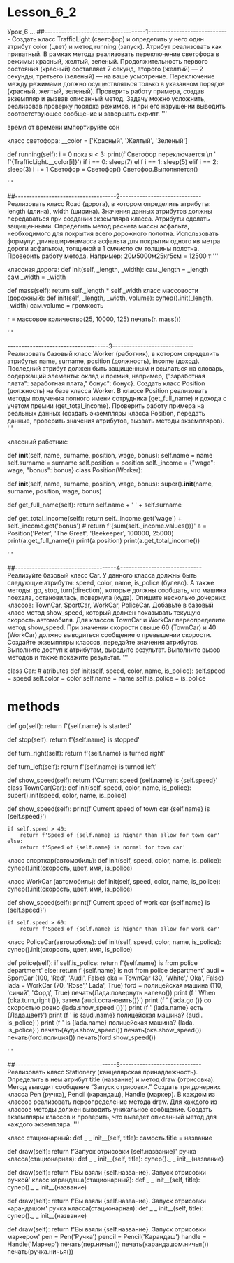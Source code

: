# Lesson_6_2
Урок_6
...
##------------------------------------1-----------------------------
Создать класс TrafficLight (светофор) и определить у него один атрибут color (цвет) и метод running (запуск). Атрибут реализовать как приватный. В рамках метода реализовать переключение светофора в режимы: красный, желтый, зеленый. Продолжительность первого состояния (красный) составляет 7 секунд, второго (желтый) — 2 секунды, третьего (зеленый) — на ваше усмотрение. Переключение между режимами должно осуществляться только в указанном порядке (красный, желтый, зеленый). Проверить работу примера, создав экземпляр и вызвав описанный метод. Задачу можно усложнить, реализовав проверку порядка режимов, и при его нарушении выводить соответствующее сообщение и завершать скрипт. '''

время от времени импортируйте сон

класс светофора: __color = ['Красный', 'Желтый', 'Зеленый']

def running(self):
    i = 0
    пока я < 3:
        print(f'Светофор переключается \n '
              f'{TrafficLight.__color[i]}')
        if i == 0:
            sleep(7)
        elif i == 1:
            sleep(5)
        elif i == 2:
            sleep(3)
        i += 1
Светофор = Светофор() Светофор.Выполняется()

'''

##------------------------------------2-----------------------------
Реализовать класс Road (дорога), в котором определить атрибуты: length (длина), width (ширина). Значения данных атрибутов должны передаваться при создании экземпляра класса. Атрибуты сделать защищенными. Определить метод расчета массы асфальта, необходимого для покрытия всего дорожного полотна. Использовать формулу: длинаширинамасса асфальта для покрытия одного кв метра дороги асфальтом, толщиной в 1 смчисло см толщины полотна. Проверить работу метода. Например: 20м5000м25кг5см = 12500 т '''

классная дорога: def init(self, _length, _width): сам._length = _length сам._width = _width

def mass(self):
    return self._length * self._width
класс массовости (дорожный): def init(self, _length, _width, volume): супер().init(_length, _width) сам.volume = громкость

r = массовое количество(25, 10000, 125) печать(r. mass())

'''

------------------------------------3-----------------------------
Реализовать базовый класс Worker (работник), в котором определить атрибуты: name, surname, position (должность), income (доход). Последний атрибут должен быть защищенным и ссылаться на словарь, содержащий элементы: оклад и премия, например, {"заработная плата": заработная плата," бонус": бонус}. Создать класс Position (должность) на базе класса Worker. В классе Position реализовать методы получения полного имени сотрудника (get_full_name) и дохода с учетом премии (get_total_income). Проверить работу примера на реальных данных (создать экземпляры класса Position, передать данные, проверить значения атрибутов, вызвать методы экземпляров). '''

классный работник:

def __init__(self, name, surname, position, wage, bonus):
    self.name = name
    self.surname = surname
    self.position = position
    self._income = {"wage": wage, "bonus": bonus}
class Position(Worker):

def __init__(self, name, surname, position, wage, bonus):
    super().__init__(name, surname, position, wage, bonus)

def get_full_name(self):
    return self.name + ' ' + self.surname

def get_total_income(self):
    return self._income.get('wage') + self._income.get('bonus')
    # return f'{sum(self._income.values())}'
a = Position('Peter', 'The Great', 'Beekeeper', 100000, 25000) print(a.get_full_name()) print(a.position) print(a.get_total_income())

'''

##------------------------------------4-----------------------------
Реализуйте базовый класс Car. У данного класса должны быть следующие атрибуты: speed, color, name, is_police (булево). А также методы: go, stop, turn(direction), которые должны сообщать, что машина поехала, остановилась, повернула (куда). Опишите несколько дочерних классов: TownCar, SportCar, WorkCar, PoliceCar. Добавьте в базовый класс метод show_speed, который должен показывать текущую скорость автомобиля. Для классов TownCar и WorkCar переопределите метод show_speed. При значении скорости свыше 60 (TownCar) и 40 (WorkCar) должно выводиться сообщение о превышении скорости. Создайте экземпляры классов, передайте значения атрибутов. Выполните доступ к атрибутам, выведите результат. Выполните вызов методов и также покажите результат. '''

class Car: # atributes def init(self, speed, color, name, is_police): self.speed = speed self.color = color self.name = name self.is_police = is_police

# methods
def go(self):
    return f'{self.name} is started'

def stop(self):
    return f'{self.name} is stopped'

def turn_right(self):
    return f'{self.name} is turned right'

def turn_left(self):
    return f'{self.name} is turned left'

def show_speed(self):
    return f'Current speed {self.name} is {self.speed}'
class TownCar(Car): def init(self, speed, color, name, is_police): super().init(speed, color, name, is_police)

def show_speed(self):
    print(f'Current speed of town car {self.name} is {self.speed}')

    if self.speed > 40:
        return f'Speed of {self.name} is higher than allow for town car'
    else:
        return f'Speed of {self.name} is normal for town car'
класс спорткар(автомобиль): def init(self, speed, color, name, is_police): супер().init(скорость, цвет, имя, is_police)

класс WorkCar (автомобиль): def init(self, speed, color, name, is_police): супер().init(скорость, цвет, имя, is_police)

def show_speed(self):
    print(f'Current speed of work car {self.name} is {self.speed}')

    if self.speed > 60:
        return f'Speed of {self.name} is higher than allow for work car'
класс PoliceCar(автомобиль): def init(self, speed, color, name, is_police): супер().init(скорость, цвет, имя, is_police)

def police(self):
    if self.is_police:
        return f'{self.name} is from police department'
    else:
        return f'{self.name} is not from police department'
audi = SportCar (100, 'Red', 'Audi', False) oka = TownCar (30, 'White',' Oka', False) lada = WorkCar (70, 'Rose',' Lada', True) ford = полицейская машина (110, 'синий', 'Форд', True) печать(Лада.повернуть налево()) print (f ' When {oka.turn_right ()}, затем {audi.остановить()}') print (f ' {lada.go ()} со скоростью ровно {lada.show_speed ()}') print (f ' {lada.name} есть {Лада.цвет}') print (f ' is {audi.name} полицейская машина? {audi. is_police}') print (f ' is {lada.name} полицейская машина? {lada. is_police}') печать(Ауди.show_speed()) печать(ока.show_speed()) печать(ford.полиция()) печать(ford.show_speed())

'''

##------------------------------------5-----------------------------
Реализовать класс Stationery (канцелярская принадлежность). Определить в нем атрибут title (название) и метод draw (отрисовка). Метод выводит сообщение “Запуск отрисовки.” Создать три дочерних класса Pen (ручка), Pencil (карандаш), Handle (маркер). В каждом из классов реализовать переопределение метода draw. Для каждого из классов методы должен выводить уникальное сообщение. Создать экземпляры классов и проверить, что выведет описанный метод для каждого экземпляра. '''

класс стационарный: def _ _ init__(self, title): самость.title = название

def draw(self):
    return f'Запуск отрисовки {self.название}'
ручка класса(стационарная): def _ _ init__(self, title): супер()._ _ init__(название)

def draw(self):
    return f'Вы взяли {self.название}. Запуск отрисовки ручкой'
класс карандаша(стационарный): def _ _ init__(self, title): супер()._ _ init__(название)

def draw(self):
    return f'Вы взяли {self.название}. Запуск отрисовки карандашом'
ручка класса(стационарная): def _ _ init__(self, title): супер()._ _ init__(название)

def draw(self):
    return f'Вы взяли {self.название}. Запуск отрисовки маркером'
pen = Pen('Ручка') pencil = Pencil('Карандаш') handle = Handle('Маркер') печать(пер.ничья()) печать(карандашом.ничья()) печать(ручка.ничья())
